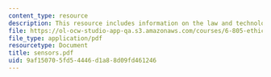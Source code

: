 ```yaml
---
content_type: resource
description: This resource includes information on the law and technology of anonymity.
file: https://ol-ocw-studio-app-qa.s3.amazonaws.com/courses/6-805-ethics-and-the-law-on-the-electronic-frontier-fall-2005/9af150705fd54446d1a88d09fd461246_sensors.pdf
file_type: application/pdf
resourcetype: Document
title: sensors.pdf
uid: 9af15070-5fd5-4446-d1a8-8d09fd461246
---
```


